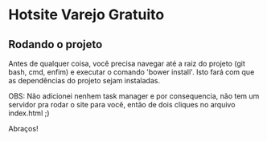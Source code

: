 # Hotsite Varejo Gratuito

## Rodando o projeto
Antes de qualquer coisa, você precisa navegar até a raiz do projeto (git bash, cmd, enfim) e executar o comando 'bower install'. Isto fará com que as dependências do projeto sejam instaladas.

OBS: Não adicionei nenhem task manager e por consequencia, não tem um servidor pra rodar o site para você, então de dois cliques no arquivo index.html ;)

Abraços!
